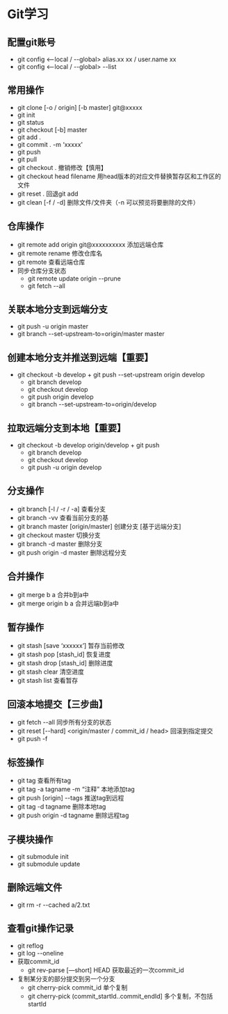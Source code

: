 # Git学习

## 配置git账号

* git config  <--local / --global> alias.xx xx / user.name xx
* git config <--local / --global> --list

## 常用操作

* git clone [-o / origin] [-b master] git@xxxxx
* git init
* git status
* git checkout [-b] master
* git add .
* git commit . -m ‘xxxxx'
* git push
* git pull
* git checkout . 撤销修改【慎用】
* git checkout head filename 用head版本的对应文件替换暂存区和工作区的文件
* git reset .  回退git add
* git clean [-f / -d] 删除文件/文件夹（-n 可以预览将要删除的文件）

## 仓库操作

* git remote add origin git@xxxxxxxxxx   添加远端仓库
* git remote rename <oldName> <newName>  修改仓库名
* git remote  查看远端仓库
* 同步仓库分支状态
  * git remote update origin --prune
  * git fetch --all

## 关联本地分支到远端分支

* git push -u origin master
* git branch --set-upstream-to=origin/master master

## 创建本地分支并推送到远端【重要】

* git checkout -b develop   +   git push --set-upstream origin develop
  * git branch develop
  * git checkout develop
  * git push origin develop
  * git branch --set-upstream-to=origin/develop
    
## 拉取远端分支到本地【重要】

* git checkout -b develop origin/develop   +   git push
  * git branch develop
  * git checkout develop
  * git push -u origin develop

## 分支操作

* git branch [-l / -r / -a] 查看分支
* git branch -vv 查看当前分支的基
* git branch master [origin/master] 创建分支 [基于远端分支]
* git checkout master 切换分支
* git branch -d master 删除分支
* git push origin -d master 删除远程分支

## 合并操作

* git merge b a 合并b到a中
* git merge origin b a 合并远端b到a中

## 暂存操作

* git stash [save ‘xxxxxx’] 暂存当前修改
* git stash pop [stash_id] 恢复进度
* git stash drop [stash_id] 删除进度
* git stash clear 清空进度
* git stash list 查看暂存

## 回滚本地提交【三步曲】

* git fetch --all  同步所有分支的状态
* git reset [--hard]  <origin/master / commit_id / head>   回滚到指定提交
* git push -f

## 标签操作

* git tag 查看所有tag
* git tag -a tagname -m “注释”   本地添加tag
* git push [origin] --tags 推送tag到远程
* git tag -d tagname 删除本地tag
* git push origin -d tagname 删除远程tag

## 子模块操作

* git submodule init
* git submodule update

## 删除远端文件

* git rm -r --cached a/2.txt

## 查看git操作记录

* git reflog
* git log --oneline
* 获取commit_id
  * git rev-parse  [—short] HEAD 获取最近的一次commit_id
* 复制某分支的部分提交到另一个分支
  * git cherry-pick commit_id 单个复制
  * git cherry-pick (commit_startId..commit_endId] 多个复制，不包括startId
